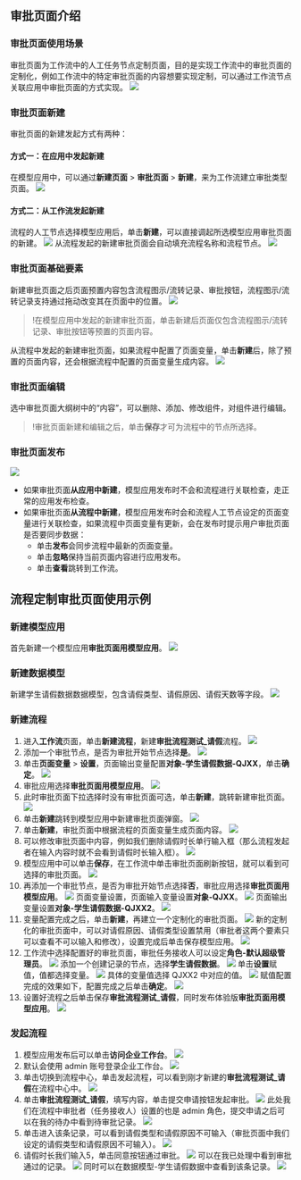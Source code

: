 ## 审批页面介绍
### 审批页面使用场景
审批页面为工作流中的人工任务节点定制页面，目的是实现工作流中的审批页面的定制化，例如工作流中的特定审批页面的内容想要实现定制，可以通过工作流节点关联应用中审批页面的方式实现。
![](https://qcloudimg.tencent-cloud.cn/raw/6d6bceee483cd3c501ea4302ccd5cf9b.png)

### 审批页面新建
审批页面的新建发起方式有两种：

#### 方式一：在应用中发起新建
在模型应用中，可以通过**新建页面** > **审批页面** > **新建**，来为工作流建立审批类型页面。
![](https://qcloudimg.tencent-cloud.cn/raw/3bd0ae89a16f6297591ea255e4ee172e.png)

#### 方式二：从工作流发起新建
流程的人工节点选择模型应用后，单击**新建**，可以直接调起所选模型应用审批页面的新建。
![](https://qcloudimg.tencent-cloud.cn/raw/681dcdcc8ab375fb3d2285adf6e72bb9.png)
从流程发起的新建审批页面会自动填充流程名称和流程节点。
![](https://qcloudimg.tencent-cloud.cn/raw/8bd984404d0226851f027268e70f9151.png)

### 审批页面基础要素

新建审批页面之后页面预置内容包含流程图示/流转记录、审批按钮，流程图示/流转记录支持通过拖动改变其在页面中的位置。
![](https://qcloudimg.tencent-cloud.cn/raw/3ef2823c2bab971569aeb7b2c37c7cf4.png)
>!在模型应用中发起的新建审批页面，单击新建后页面仅包含流程图示/流转记录、审批按钮等预置的页面内容。
>
从流程中发起的新建审批页面，如果流程中配置了页面变量，单击**新建**后，除了预置的页面内容，还会根据流程中配置的页面变量生成内容。
![](https://qcloudimg.tencent-cloud.cn/raw/a8ba0b7055d2ad2cf879b522145c8601.png)

### 审批页面编辑

选中审批页面大纲树中的“内容”，可以删除、添加、修改组件，对组件进行编辑。
>!审批页面新建和编辑之后，单击**保存**才可为流程中的节点所选择。

### 审批页面发布
![](https://qcloudimg.tencent-cloud.cn/raw/70c343f5a1e86b4661db259d9be65c8a.png)
- 如果审批页面**从应用中新建**，模型应用发布时不会和流程进行关联检查，走正常的应用发布检查。
- 如果审批页面**从流程中新建**，模型应用发布时会和流程人工节点设定的页面变量进行关联检查，如果流程中页面变量有更新，会在发布时提示用户审批页面是否要同步数据：
	- 单击**发布**会同步流程中最新的页面变量。
	- 单击**忽略**保持当前页面内容进行应用发布。
	- 单击**查看**跳转到工作流。
	


## 流程定制审批页面使用示例
### 新建模型应用
首先新建一个模型应用**审批页面用模型应用**。
![](https://qcloudimg.tencent-cloud.cn/raw/7f3a8884824efcbd2c290bafd91c29c2.png)

### 新建数据模型
新建学生请假数据数据模型，包含请假类型、请假原因、请假天数等字段。
![](https://qcloudimg.tencent-cloud.cn/raw/11b67a23b3f97bb9aa23d1f08d969d45.png)

### 新建流程
1. 进入**工作流**页面，单击**新建流程**，新建**审批流程测试\_请假**流程。
![](https://qcloudimg.tencent-cloud.cn/raw/3ed3e93ca03095da5ece4cb1743952e0.png)
2. 添加一个审批节点，是否为审批开始节点选择**是**。
![](https://qcloudimg.tencent-cloud.cn/raw/abc5bff33ea0a7e3d603c55ed95e184a.png)
3. 单击**页面变量** > **设置**，页面输出变量配置**对象-学生请假数据-QJXX**，单击**确定**。
![](https://qcloudimg.tencent-cloud.cn/raw/0e0509e59364542465bee4239ec92b7e.png)
4. 审批应用选择**审批页面用模型应用**。
![](https://qcloudimg.tencent-cloud.cn/raw/4771817441911ede3342209130fc158c.png)
5. 此时审批页面下拉选择时没有审批页面可选，单击**新建**，跳转新建审批页面。
![](https://qcloudimg.tencent-cloud.cn/raw/d4de81b6cb1b03a30d5077612ebdfdf1.png)
6. 单击**新建**跳转到模型应用中新建审批页面弹窗。
![](https://qcloudimg.tencent-cloud.cn/raw/6b73e67cc36903f7a1807116c89597b6.png)
7. 单击**新建**，审批页面中根据流程的页面变量生成页面内容。
![](https://qcloudimg.tencent-cloud.cn/raw/c902e0970311000aca58832a3247b456.png)
8. 可以修改审批页面中内容，例如我们删除请假时长单行输入框（那么流程发起者在输入内容时就不会看到请假时长输入框）。
![](https://qcloudimg.tencent-cloud.cn/raw/0130a9219fd4a6e8f49587fe58a1947c.png)
9. 模型应用中可以单击**保存**，在工作流中单击审批页面刷新按钮，就可以看到可选择的审批页面。
![](https://qcloudimg.tencent-cloud.cn/raw/abdec707289f8e2b2cb446c308f3bd48.png)
10. 再添加一个审批节点，是否为审批开始节点选择**否**，审批应用选择**审批页面用模型应用**。
![](https://qcloudimg.tencent-cloud.cn/raw/efb4af924f35032d2229c525eb140981.png)
页面变量设置，页面输入变量设置**对象-QJXX**。
![](https://qcloudimg.tencent-cloud.cn/raw/05360c04dac6e59331e9c397a03ea480.png)
页面输出变量设置**对象-学生请假数据-QJXX2**。
![](https://qcloudimg.tencent-cloud.cn/raw/1873b154b8f253d114b29c4fac5e1775.png)
11. 变量配置完成之后，单击**新建**，再建立一个定制化的审批页面。
![](https://qcloudimg.tencent-cloud.cn/raw/de754e610da206603dd6fbc54c0c8cc6.png)
新的定制化的审批页面中，可以对请假原因、请假类型设置禁用（审批者这两个要素只可以查看不可以输入和修改），设置完成后单击保存模型应用。
![](https://qcloudimg.tencent-cloud.cn/raw/0211ef220f986e430f00ac0909b6aae0.png)
12. 工作流中选择配置好的审批页面，审批任务接收人可以设定**角色-默认超级管理员**。
![](https://qcloudimg.tencent-cloud.cn/raw/7e01e49722df591da5c710b19a7e2fba.png)
添加一个创建记录的节点，选择**学生请假数据**。
![](https://qcloudimg.tencent-cloud.cn/raw/0df01fc673d238a07e07cb1a46305e9a.png)
单击**设置**赋值，值都选择变量。
![](https://qcloudimg.tencent-cloud.cn/raw/ddb1f969978a35ccba34b286f9268cf7.png)
具体的变量值选择 QJXX2 中对应的值。
![](https://qcloudimg.tencent-cloud.cn/raw/dbf72d2982eff6c888bb1cce0cc14ddc.png)
赋值配置完成的效果如下，配置完成之后单击**确定**。
![](https://qcloudimg.tencent-cloud.cn/raw/42bb8494c362a5a9532e812e085b680d.png)
13. 设置好流程之后单击保存**审批流程测试\_请假**，同时发布体验版**审批页面用模型应用**。
![](https://qcloudimg.tencent-cloud.cn/raw/33d24d7b4b3969779bb5daf22c782faf.png)

### 发起流程
1. 模型应用发布后可以单击**访问企业工作台**。
![](https://qcloudimg.tencent-cloud.cn/raw/5028db7602e4df59a4990f111689e01e.png)
2. 默认会使用 admin 账号登录企业工作台。
![](https://qcloudimg.tencent-cloud.cn/raw/b274eb8bb4c443553edef2e7d8641f64.png)
3. 单击切换到流程中心，单击发起流程，可以看到刚才新建的**审批流程测试\_请假**在流程中心中。
![](https://qcloudimg.tencent-cloud.cn/raw/f3f3f1aa1ccff3808f7e8d5856223a42.png)
4. 单击**审批流程测试\_请假**，填写内容，单击提交申请按钮发起审批。
![](https://qcloudimg.tencent-cloud.cn/raw/118a94d5517fb5eba62cebe2b6957756.png)
此处我们在流程中审批者（任务接收人）设置的也是 admin 角色，提交申请之后可以在我的待办中看到待审批记录。
![](https://qcloudimg.tencent-cloud.cn/raw/e709dea99d31285af916ece582622e77.png)
5. 单击进入该条记录，可以看到请假类型和请假原因不可输入（审批页面中我们设定的请假类型和请假原因不可输入）。
![](https://qcloudimg.tencent-cloud.cn/raw/e19327300f0c61ec8fcfced06fc9cddd.png)
6. 请假时长我们输入5，单击同意按钮通过审批。
![](https://qcloudimg.tencent-cloud.cn/raw/27fcf22d775b06afe2dfb8eacccecb9f.png)
可以在我已处理中看到审批通过的记录。
![](https://qcloudimg.tencent-cloud.cn/raw/0cf69028d3e348ed918ac1e73c812572.png)
同时可以在数据模型-学生请假数据中查看到该条记录。
![](https://qcloudimg.tencent-cloud.cn/raw/692c4df6033d471ff5011f8663f296d0.png)
